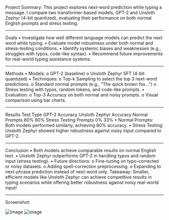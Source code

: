 Project Summary:
This project explores next-word prediction while typing a message.
I compare two transformer-based models, GPT-2 and Unsloth Zephyr (4-bit quantized), evaluating their performance on both normal English prompts and stress testing.
________________________________________
Goals
•	Investigate how well different language models can predict the next word while typing.
•	Evaluate model robustness under both normal and stress-testing conditions.
•	Identify systemic biases and weaknesses (e.g., struggles with typos, code-like syntax).
•	Recommend future improvements for real-world typing assistance systems.
________________________________________
Methods
•	Models:
o	GPT-2 (baseline)
o	Unsloth Zephyr SFT (4-bit quantized)
•	Techniques:
o	Top-k Sampling to select the top 3 next-word predictions.
o	Standard normal prompts (e.g., "The quick brown fox...")
o	Stress testing with typos, random tokens, and code-like prompts.
•	Evaluation:
o	Top-3 Accuracy on both normal and noisy prompts.
o	Visual comparison using bar charts.
________________________________________
Results
Test Type	  GPT-2 Accuracy	  Unsloth Zephyr Accuracy
Normal Prompts	  80%	  80%
Stress Testing Prompts 	  0%	  33%
•	Normal Prompts: Both models performed similarly, achieving 80% accuracy.
•	Stress Testing: Unsloth Zephyr showed higher robustness against noisy input compared to GPT-2.
________________________________________
Conclusion
•	Both models achieve comparable results on normal English text.
•	Unsloth Zephyr outperforms GPT-2 in handling typos and random input (stress testing).
•	Future directions:
o	Fine-tuning on typo-corrected or noisy datasets.
o	Adding spell-correction preprocessing.
o	Expanding to next-phrase prediction instead of next-word only.
Takeaway:  Smaller, efficient models like Unsloth Zephyr can achieve competitive results in typing scenarios while offering better robustness against noisy real-world input!
________________________________________
Screenshot:

![image](https://github.com/user-attachments/assets/cd446339-8659-42b4-bf06-88a5a3f0567f)
![image](https://github.com/user-attachments/assets/bdfdf1bf-1d5e-4ec3-85a2-af0bdaf33c8f)




